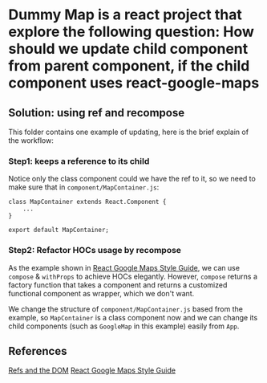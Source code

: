 # Dummy Map is a react project that explore the following question: How should we update child component from parent component, if the child component uses react-google-maps

## Solution: using ref and recompose
This folder contains one example of updating, here is the brief explain of the workflow:

### Step1: <App /> keeps a reference to its child <MapContainer />
Notice only the class component could we have the ref to it, so we need to make sure that in `component/MapContainer.js`:
```React
class MapContainer extends React.Component {
    ...
}

export default MapContainer;
```

### Step2: Refactor HOCs usage by recompose
As the example shown in [React Google Maps Style Guide](https://tomchentw.github.io/react-google-maps/#usage--configuration), we can use `compose` & `withProps` to achieve HOCs elegantly. However, `compose` returns a factory function that takes a component and returns a customized functional component as wrapper, which we don't want. 

We change the structure of `component/MapContainer.js` based from the example, so `MapContainer` is a class component now and we can change its child components (such as `GoogleMap` in this example) easily from `App`.

## References
[Refs and the DOM](https://reactjs.org/docs/refs-and-the-dom.html)
[React Google Maps Style Guide](https://tomchentw.github.io/react-google-maps/#usage--configuration)
